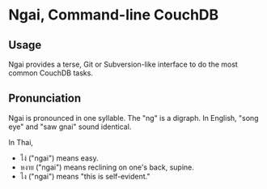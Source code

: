 # Ngai, Command-line CouchDB

## Usage

Ngai provides a terse, Git or Subversion-like interface to do the most common CouchDB tasks.

## Pronunciation

Ngai is pronounced in one syllable. The "ng" is a digraph. In English,
"song eye" and "saw gnai" sound identical.

In Thai,

 * ไง่ ("ngai") means easy.
 * หงาย ("ngai") means reclining on one's back, supine.
 * ไง ("ngai") means "this is self-evident."

